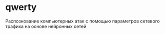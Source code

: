 # qwerty
Распознование компьютерных атак с помощью параметров сетевого трафика на основе нейронных сетей
